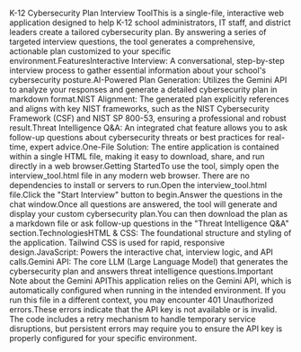 K-12 Cybersecurity Plan Interview ToolThis is a single-file, interactive web application designed to help K-12 school administrators, IT staff, and district leaders create a tailored cybersecurity plan. By answering a series of targeted interview questions, the tool generates a comprehensive, actionable plan customized to your specific environment.FeaturesInteractive Interview: A conversational, step-by-step interview process to gather essential information about your school's cybersecurity posture.AI-Powered Plan Generation: Utilizes the Gemini API to analyze your responses and generate a detailed cybersecurity plan in markdown format.NIST Alignment: The generated plan explicitly references and aligns with key NIST frameworks, such as the NIST Cybersecurity Framework (CSF) and NIST SP 800-53, ensuring a professional and robust result.Threat Intelligence Q&A: An integrated chat feature allows you to ask follow-up questions about cybersecurity threats or best practices for real-time, expert advice.One-File Solution: The entire application is contained within a single HTML file, making it easy to download, share, and run directly in a web browser.Getting StartedTo use the tool, simply open the interview_tool.html file in any modern web browser. There are no dependencies to install or servers to run.Open the interview_tool.html file.Click the "Start Interview" button to begin.Answer the questions in the chat window.Once all questions are answered, the tool will generate and display your custom cybersecurity plan.You can then download the plan as a markdown file or ask follow-up questions in the "Threat Intelligence Q&A" section.TechnologiesHTML & CSS: The foundational structure and styling of the application. Tailwind CSS is used for rapid, responsive design.JavaScript: Powers the interactive chat, interview logic, and API calls.Gemini API: The core LLM (Large Language Model) that generates the cybersecurity plan and answers threat intelligence questions.Important Note about the Gemini APIThis application relies on the Gemini API, which is automatically configured when running in the intended environment. If you run this file in a different context, you may encounter 401 Unauthorized errors.These errors indicate that the API key is not available or is invalid. The code includes a retry mechanism to handle temporary service disruptions, but persistent errors may require you to ensure the API key is properly configured for your specific environment.
